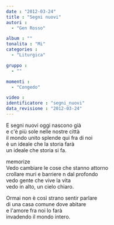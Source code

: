 ```yaml
---
date : "2012-03-24"
title : "Segni nuovi"
autori : 
  - "Gen Rosso"

album : ""
tonalita : "Mi"
categories : 
  - "Liturgica"

gruppo : 
  - ""

momenti : 
  - "Congedo"

video : 
identificatore : "segni_nuovi"
data_revisione : "2012-03-24"
---
```

  
  
  
  
  
  
  
  
  
E segni nuovi oggi nascono già  
e c'è più sole nelle nostre città  
il mondo unito splende qui fra di noi  
è un ideale che la storia farà  
un ideale che storia si fa.   
  
  
memorize  
Vedo cambiare le cose che stanno attorno   
crollare muri e barriere n dal profondo   
vedo gente che vive la vita    
vedo in alto,  un cielo  chiaro.   
  
  
Ormai non è così strano sentir parlare   
di una casa comune dove abitare  
e l'amore fra noi lo farà   
invadendo  il mondo  intero.   
  
  
  
